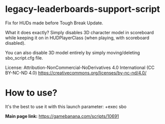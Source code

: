 # legacy-leaderboards-support-script
Fix for HUDs made before Tough Break Update.

What it does exactly?
Simply disables 3D character model in scoreboard while keeping it on in HUDPlayerClass (when playing, with scoreboard disabled).

You can also disable 3D model entirely by simply moving/deleting sbo_script.cfg file.

License: Attribution-NonCommercial-NoDerivatives 4.0 International (CC BY-NC-ND 4.0)
https://creativecommons.org/licenses/by-nc-nd/4.0/

# How to use?
It's the best to use it with this launch parameter: +exec sbo



**Main page link:** https://gamebanana.com/scripts/10691
